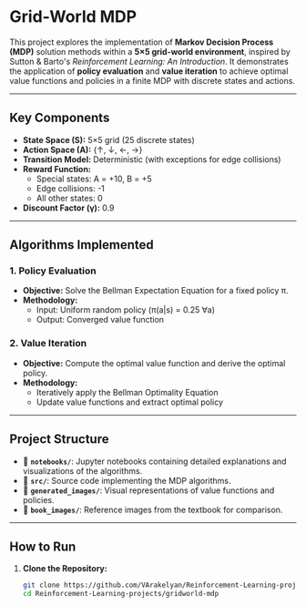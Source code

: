 # **Grid-World MDP**

This project explores the implementation of **Markov Decision Process (MDP)** solution methods within a **5×5 grid-world environment**, inspired by Sutton & Barto's *Reinforcement Learning: An Introduction*. It demonstrates the application of **policy evaluation** and **value iteration** to achieve optimal value functions and policies in a finite MDP with discrete states and actions.

---

## **Key Components**

- **State Space (S):** 5×5 grid (25 discrete states)
- **Action Space (A):** {↑, ↓, ←, →}
- **Transition Model:** Deterministic (with exceptions for edge collisions)
- **Reward Function:**
  - Special states: A = +10, B = +5
  - Edge collisions: -1
  - All other states: 0
- **Discount Factor (γ):** 0.9

---

## **Algorithms Implemented**

### **1. Policy Evaluation**
- **Objective:** Solve the Bellman Expectation Equation for a fixed policy π.
- **Methodology:**
  - Input: Uniform random policy (π(a|s) = 0.25 ∀a)
  - Output: Converged value function

### **2. Value Iteration**
- **Objective:** Compute the optimal value function and derive the optimal policy.
- **Methodology:**
  - Iteratively apply the Bellman Optimality Equation
  - Update value functions and extract optimal policy

---

## **Project Structure**

- 📁 **`notebooks/`**: Jupyter notebooks containing detailed explanations and visualizations of the algorithms.
- 📁 **`src/`**: Source code implementing the MDP algorithms.
- 📁 **`generated_images/`**: Visual representations of value functions and policies.
- 📁 **`book_images/`**: Reference images from the textbook for comparison.

---

## **How to Run**

1. **Clone the Repository:**
   ```bash
   git clone https://github.com/VArakelyan/Reinforcement-Learning-projects.git
   cd Reinforcement-Learning-projects/gridworld-mdp